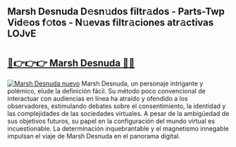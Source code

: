 ## Marsh Desnuda D𝚎sn𝚞dos filtr𝚊dos - Parts-Twp Vid𝚎os f𝚘tos - N𝚞evas filtr𝚊ciones atr𝚊ctivas LOJvE

# <h2><a href="http://mb19pm.tromn.icu/?c=Marsh+Desnuda">🔗👉👉👉 Marsh Desnuda 🔗🔗</a></h2>

[![Marsh Desnuda nuevo](https://i.imgur.com/pEAQMta.gif)](http://mb19pm.tromn.icu/?c=Marsh+Desnuda)
Marsh Desnuda, un personaje intrigante y polémico, elude la definición fácil. Su método poco convencional de interactuar con audiencias en línea ha atraído y ofendido a los observadores, estimulando debates sobre el consentimiento, la identidad y las complejidades de las sociedades virtuales. A pesar de la ambigüedad de sus objetivos futuros, su papel en la configuración del mundo virtual es incuestionable. La determinación inquebrantable y el magnetismo innegable impulsan el viaje de Marsh Desnuda en el panorama digital.
